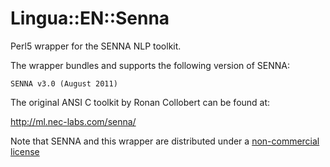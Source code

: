 Lingua::EN::Senna
==================

Perl5 wrapper for the SENNA NLP toolkit.

The wrapper bundles and supports the following version of SENNA:
```
SENNA v3.0 (August 2011)
```

The original ANSI C toolkit by Ronan Collobert can be found at:

http://ml.nec-labs.com/senna/

Note that SENNA and this wrapper are distributed under a [non-commercial license](LICENSE)
